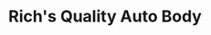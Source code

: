 ---
title: "Rich's Quality Auto Body"
url: /cutchogue/richs-quality-auto-body/
shop: Autowerkstatt
---